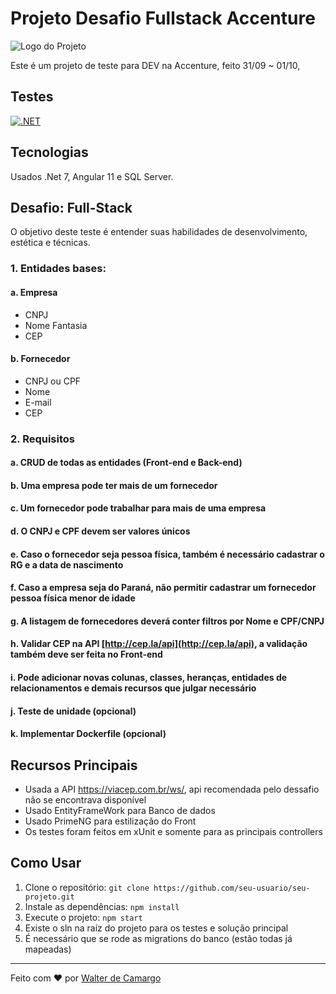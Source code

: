 # Projeto Desafio Fullstack Accenture

![Logo do Projeto](https://logodownload.org/wp-content/uploads/2014/05/accenture-logo-4.png)

Este é um projeto de teste para DEV na Accenture, feito 31/09 ~ 01/10, 


## Testes
  [![.NET](https://github.com/Wowtz/accenture-dev/actions/workflows/dotnet.yml/badge.svg)](https://github.com/Wowtz/accenture-dev/actions/workflows/dotnet.yml)

## Tecnologias
  Usados .Net 7, Angular 11 e SQL Server.

## Desafio: Full-Stack

O objetivo deste teste é entender suas habilidades de desenvolvimento, estética e técnicas.

### 1. Entidades bases:

#### a. Empresa
   - CNPJ
   - Nome Fantasia
   - CEP

#### b. Fornecedor
   - CNPJ ou CPF
   - Nome
   - E-mail
   - CEP

### 2. Requisitos

#### a. CRUD de todas as entidades (Front-end e Back-end)

#### b. Uma empresa pode ter mais de um fornecedor

#### c. Um fornecedor pode trabalhar para mais de uma empresa

#### d. O CNPJ e CPF devem ser valores únicos

#### e. Caso o fornecedor seja pessoa física, também é necessário cadastrar o RG e a data de nascimento

#### f. Caso a empresa seja do Paraná, não permitir cadastrar um fornecedor pessoa física menor de idade

#### g. A listagem de fornecedores deverá conter filtros por Nome e CPF/CNPJ

#### h. Validar CEP na API [http://cep.la/api](http://cep.la/api), a validação também deve ser feita no Front-end

#### i. Pode adicionar novas colunas, classes, heranças, entidades de relacionamentos e demais recursos que julgar necessário

#### j. Teste de unidade (opcional)

#### k. Implementar Dockerfile (opcional)

## Recursos Principais
- Usada a API https://viacep.com.br/ws/, api recomendada pelo dessafio não se encontrava disponível
- Usado EntityFrameWork para Banco de dados
- Usado PrimeNG para estilização do Front
- Os testes foram feitos em xUnit e somente para as principais controllers

## Como Usar

1. Clone o repositório: `git clone https://github.com/seu-usuario/seu-projeto.git`
2. Instale as dependências: `npm install`
3. Execute o projeto: `npm start`
4. Existe o sln na raíz do projeto para os testes e solução principal
5. É necessário que se rode as migrations do banco (estão todas já mapeadas)

---

Feito com ❤️ por [Walter de Camargo](https://github.com/Wowtz)
